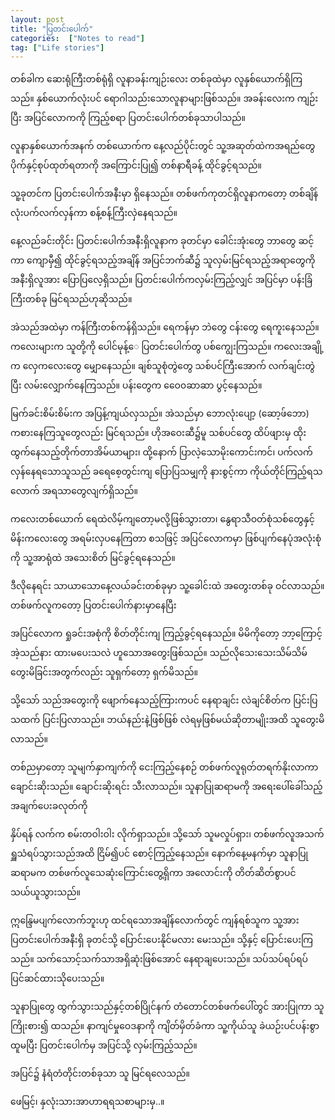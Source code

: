 ```yaml
---
layout: post
title: "ပြတင်းပေါက်"
categories:  ["Notes to read"]
tag: ["Life stories"]
---
```


တစ်ခါက ဆေးရုံကြီးတစ်ရုံရှိ လူနာခန်းကျဉ်းလေး တစ်ခုထဲမှာ
လူနှစ်ယောက်ရှိကြသည်။
နှစ်ယောက်လုံးပင် ရောဂါသည်းသောလူနာများဖြစ်သည်။
အခန်းလေးက ကျဉ်းပြီး အပြင်လောကကို ကြည့်စရာ
ပြတင်းပေါက်တစ်ခုသာပါသည်။

လူနာနှစ်ယောက်အနက် တစ်ယောက်က နေ့လည်ပိုင်းတွင်
သူ့အဆုတ်ထဲကအရည်တွေ ပိုက်နှင့်စုပ်ထုတ်ရတာကို အကြောင်းပြု၍
တစ်နာရီခန့် ထိုင်ခွင့်ရသည်။

<!-- more -->
သူ့ခုတင်က ပြတင်းပေါက်အနီးမှာ ရှိနေသည်။
တစ်ဖက်ကုတင်ရှိလူနာကတော့
တစ်ချိန်လုံးပက်လက်လှန်ကာ စန့်စန့်ကြီးလှဲနေရသည်။

နေ့လည်ခင်းတိုင်း ပြတင်းပေါက်အနီးရှိလူနာက
ခုတင်မှာ ခေါင်းအုံးတွေ ဘာတွေ ဆင့်ကာ ကျောမှီ၍ ထိုင်ခွင့်ရသည့်အချိန်
အပြင်ဘက်ဆီ၌ သူလှမ်းမြင်ရသည့်အရာတွေကို အနီးရှိလူအား ပြောပြလေ့ရှိသည်။
ပြတင်းပေါက်ကလှမ်းကြည့်လျှင် အပြင်မှာ ပန်းခြံကြီးတစ်ခု မြင်ရသည်ဟုဆိုသည်။

အဲသည်အထဲမှာ ကန်ကြီးတစ်ကန်ရှိသည်။
ရေကန်မှာ ဘဲတွေ ငန်းတွေ ရေကူးနေသည်။
ကလေးများက သူတို့ကို ပေါင်မုန့်ေ ပြတင်းပေါက်တွ ပစ်ကျွေးကြသည်။
ကလေးအချို့က လှေကလေးတွေ မျှောနေသည်။
ချစ်သူစုံတွဲတွေ သစ်ပင်ကြီးအောက် လက်ချင်းတွဲပြီး လမ်းလျှောက်နေကြသည်။
ပန်းတွေက ဝေေ၀ဆာဆာ ပွင့်နေသည်။

မြက်ခင်းစိမ်းစိမ်းက အပြန့်ကျယ်လှသည်။
အဲသည်မှာ ဘောလုံးပျော့ (ဆော့ဖ်ဘော) ကစားနေကြသူတွေလည်း မြင်ရသည်။
ဟိုအဝေးဆီ၌မူ သစ်ပင်တွေ ထိပ်ဖျားမှ ထိုးထွက်နေသည့်တိုက်တာအိမ်ယာများ၊
ထို့နောက် ပြာလဲ့သောမိုးကောင်းကင်၊
ပက်လက်လှန်နေရသောသူသည် ခရေစေ့တွင်းကျ ပြောပြသမျှကို နားစွင့်ကာ
ကိုယ်တိုင်ကြည့်ရသလောက် အရသာတွေလျက်ရှိသည်။

ကလေးတစ်ယောက် ရေထဲလိမ့်ကျတော့မလို့ဖြစ်သွားတာ၊
နွေရာသီဝတ်စုံသစ်တွေနှင့် မိန်းကလေးတွေ အရမ်းလှပနေကြတာ စသဖြင့်
အပြင်လောကမှာ ဖြစ်ပျက်နေပုံအလုံးစုံကို
သူ့အာရုံထဲ အသေးစိတ် မြင်ခွင့်ရနေသည်။


ဒီလိုနေရင်း သာယာသောနေ့လယ်ခင်းတစ်ခုမှာ သူ့ခေါင်းထဲ အတွေးတစ်ခု ဝင်လာသည်။
တစ်ဖက်လူကတော့ ပြတင်းပေါက်နားမှာနေပြီး


အပြင်လောက ရှုခင်းအစုံကို စိတ်တိုင်းကျ ကြည့်ခွင့်ရနေသည်။
မိမိကိုတော့ ဘာ့ကြောင့် အဲ့သည်နား ထားမပေးသလဲ ဟူသောအတွေးဖြစ်သည်။
သည်လိုသေးသေးသိမ်သိမ်တွေးမိခြင်းအတွက်လည်း သူရှက်တော့ ရှက်မိသည်။

သို့သော် သည်အတွေးကို ဖျောက်နေသည့်ကြားကပင်
နေရာချင်း လဲချင်စိတ်က ပြင်းပြသထက် ပြင်းပြလာသည်။
ဘယ်နည်းနဲ့ဖြစ်ဖြစ် လဲရမှဖြစ်မယ်ဆိုတာမျိုးအထိ သူတွေးမိလာသည်။

တစ်ညမှာတော့ သူမျက်နှာကျက်ကို ငေးကြည့်နေစဉ်
တစ်ဖက်လူရုတ်တရက်နိုးလာကာ ချောင်းဆိုးသည်။
ချောင်းဆိုးရင်း သီးလာသည်။ သူနာပြုဆရာမကို အရေးပေါ်ခေါ်သည့်အချက်ပေးခလုတ်ကို

နှိပ်ရန် လက်က စမ်းတဝါးဝါး လိုက်ရှာသည်။
သို့သော် သူမလှုပ်ရှား၊
တစ်ဖက်လူအသက်ရှူသံရပ်သွားသည်အထိ ငြိမ်၍ပင် စောင့်ကြည့်နေသည်။
နောက်နေ့မနက်မှာ သူနာပြုဆရာမက တစ်ဖက်လူသေဆုံးကြောင်းတွေ့ရှိကာ
အလောင်းကို တိတ်ဆိတ်စွာပင် သယ်ယူသွားသည်။

ဣန္ဒြေမပျက်လောက်ဘူးဟု ထင်ရသောအချိန်လောက်တွင်
ကျန်ရစ်သူက သူ့အား ပြတင်းပေါက်အနီးရှိ ခုတင်သို့ ပြောင်းပေးနိုင်မလား မေးသည်။
သို့နှင့် ပြောင်းပေးကြသည်။ သက်သောင့်သက်သာအရှိဆုံးဖြစ်အောင် နေရာချပေးသည်။
သပ်သပ်ရပ်ရပ် ပြင်ဆင်ထားသိုပေးသည်။


သူနာပြုတွေ ထွက်သွားသည်နှင့်တစ်ပြိုင်နက်
တံတောင်တစ်ဖက်ပေါ်တွင် အားပြုကာ သူကြိုးစား၍ ထသည်။
နာကျင်မှုဝေဒနာကို ကျိတ်မှိတ်ခံကာ သူ့ကိုယ်သူ ခဲယဉ်းပင်ပန်းစွာ ထူမပြီး
ပြတင်းပေါက်မှ အပြင်သို့ လှမ်းကြည့်သည်။


အပြင်၌ နံရံတံတိုင်းတစ်ခုသာ သူ မြင်ရလေသည်။

ဖေမြင့်၊ နှလုံးသားအာဟာရရသစာများမှ..။
